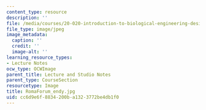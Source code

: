 ```yaml
---
content_type: resource
description: ''
file: /media/courses/20-020-introduction-to-biological-engineering-design-spring-2009/cc6d9e6f8834200ba1323772be4db1f0_RomaForum_endy.jpg
file_type: image/jpeg
image_metadata:
  caption: ''
  credit: ''
  image-alt: ''
learning_resource_types:
- Lecture Notes
ocw_type: OCWImage
parent_title: Lecture and Studio Notes
parent_type: CourseSection
resourcetype: Image
title: RomaForum_endy.jpg
uid: cc6d9e6f-8834-200b-a132-3772be4db1f0
---
```

